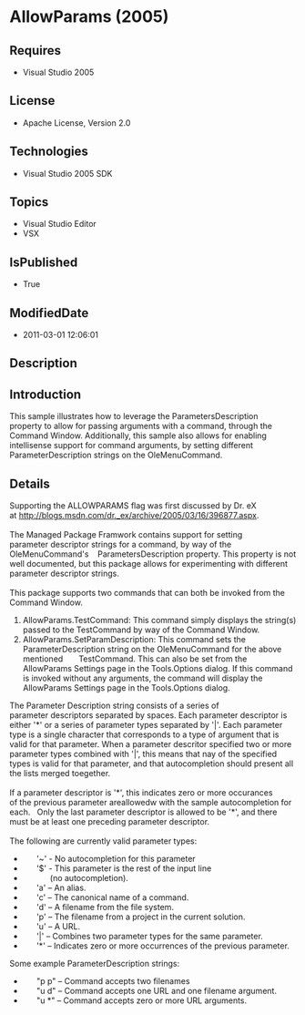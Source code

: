 # AllowParams (2005)
## Requires
* Visual Studio 2005
## License
* Apache License, Version 2.0
## Technologies
* Visual Studio 2005 SDK
## Topics
* Visual Studio Editor
* VSX
## IsPublished
* True
## ModifiedDate
* 2011-03-01 12:06:01
## Description

<h2>Introduction</h2>
<p>This sample illustrates how to leverage the ParametersDescription property&nbsp;to allow for passing arguments with a command, through the Command Window.&nbsp;Additionally, this sample also allows for enabling intellisense support for command arguments,
 by setting different ParameterDescription strings on the&nbsp;OleMenuCommand.</p>
<h2>Details</h2>
<p>Supporting the ALLOWPARAMS flag was first discussed by Dr. eX at&nbsp;<a href="http://blogs.msdn.com/dr._ex/archive/2005/03/16/396877.aspx">http://blogs.msdn.com/dr._ex/archive/2005/03/16/396877.aspx</a>.<br>
&nbsp;&nbsp;&nbsp;<br>
The Managed Package Framwork contains support for setting parameter&nbsp;descriptor strings for a command, by way of the OleMenuCommand's&nbsp;&nbsp;&nbsp; ParametersDescription property. This property is not well documented,&nbsp;but this package allows for
 experimenting with different parameter&nbsp;descriptor strings.<br>
&nbsp;&nbsp;&nbsp;<br>
This package supports two commands that can both be invoked from the Command&nbsp;Window.</p>
<ol>
<li>AllowParams.TestCommand: This command simply displays the string(s) passed&nbsp;to the TestCommand by way of the Command Window.
</li><li>AllowParams.SetParamDescription: This command sets the ParameterDescription&nbsp;string on the OleMenuCommand for the above mentioned&nbsp;&nbsp;&nbsp;&nbsp;&nbsp;&nbsp; TestCommand. This can also be set from the AllowParams&nbsp;Settings page in the Tools.Options
 dialog. If this&nbsp;command is invoked without any arguments, the command&nbsp;will display the AllowParams Settings page in the&nbsp;Tools.Options dialog.
</li></ol>
<p>The Parameter Description string consists of a series of parameter&nbsp;descriptors separated by spaces. Each parameter descriptor is either '*' or&nbsp;a series of parameter types separated by '|'. Each parameter type is a&nbsp;single character that corresponds
 to a type of argument that is valid for&nbsp;that parameter. When a parameter descritor specified two or more parameter&nbsp;types combined with '|', this means that nay of the specified types is valid&nbsp;for that parameter, and that autocompletion should
 present all the lists&nbsp;merged toegether.<br>
&nbsp;&nbsp;&nbsp;<br>
If a parameter descriptor is '*', this indicates zero or more occurances of&nbsp;the previous parameter areallowedw with the sample autocompletion for each.&nbsp;&nbsp; Only the last parameter descriptor is allowed to be '*', and there must be&nbsp;at least
 one preceding parameter descriptor.&nbsp;<br>
&nbsp;&nbsp;&nbsp;<br>
The following are currently valid parameter types:&nbsp;</p>
<ul>
<li>&nbsp;&nbsp;&nbsp;&nbsp;&nbsp; '~' - No autocompletion for this parameter </li><li>&nbsp;&nbsp;&nbsp;&nbsp;&nbsp; '$' - This parameter is the rest of the input line
</li><li>&nbsp;&nbsp;&nbsp;&nbsp;&nbsp;&nbsp;&nbsp;&nbsp;&nbsp;&nbsp;&nbsp; (no autocompletion).
</li><li>&nbsp;&nbsp;&nbsp;&nbsp;&nbsp; 'a' &ndash; An alias. </li><li>&nbsp;&nbsp;&nbsp;&nbsp;&nbsp; 'c' &ndash; The canonical name of a command. </li><li>&nbsp;&nbsp;&nbsp;&nbsp;&nbsp; 'd' &ndash; A filename from the file system. </li><li>&nbsp;&nbsp;&nbsp;&nbsp;&nbsp; 'p' &ndash; The filename from a project in the current solution.
</li><li>&nbsp;&nbsp;&nbsp;&nbsp;&nbsp; 'u' &ndash; A URL. </li><li>&nbsp;&nbsp;&nbsp;&nbsp;&nbsp; '|' &ndash; Combines two parameter types for the same parameter.
</li><li>&nbsp;&nbsp;&nbsp;&nbsp;&nbsp; '*' &ndash; Indicates zero or more occurrences of the previous parameter.
</li></ul>
<p>Some example ParameterDescription strings:&nbsp;</p>
<ul>
<li>&nbsp;&nbsp;&nbsp;&nbsp;&nbsp; &quot;p p&quot; &ndash; Command accepts two filenames </li><li>&nbsp;&nbsp;&nbsp;&nbsp;&nbsp; &quot;u d&quot; &ndash; Command accepts one URL and one filename argument.
</li><li>&nbsp;&nbsp;&nbsp;&nbsp;&nbsp; &quot;u *&quot; &ndash; Command accepts zero or more URL arguments.
</li></ul>
